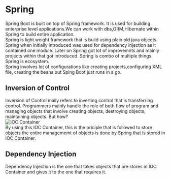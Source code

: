 # **Spring**<br/>
  Spring Boot is built on top of Spring framework. It is used for building enterprise level applications.We can work with dbs,ORM,Hibernate within Spring to build entire application.<br/>
    Spring is light weight framework that is build using plain old java objects. Spring when initially introduced was used for dependency injection as it contained one module. Later on Spring got lot of improvemnts and mainly projects within that got introduced. Spring is combo of multiple things. Spring is ecosystem.<br/>
    Spring involves lot of configurations like creating projects,configuring XML file, creating the beans but Sping Boot just runs in a go. 
## Inversion of Control
Inversion of Control maily refers to inverting control that is transferring control. Programmers mainly handle the role of both flow of program and managing objects that involve creating objects, destroying objects, maintaining objects. But how? <br/>
![IOC Container](https://github.com/user-attachments/assets/f79b932c-e962-48be-9083-4fc2423bf6de)<br/>
By using this IOC Container, this is the priciple that is followed to store objects the entire managememt of objects is done by Spring that is stored in IOC Container.<br/>
## Dependency Injection
Dependency Injection is the one that takes objects that are stores in IOC Container and gives it to the one that requires it. 
